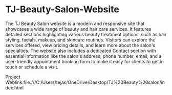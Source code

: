 # TJ-Beauty-Salon-Website
The TJ Beauty Salon website is a modern and responsive site that showcases a wide range of beauty and hair care services. It features detailed sections highlighting various beauty treatment options, such as hair styling, facials, makeup, and skincare routines. Visitors can explore the services offered, view pricing details, and learn more about the salon's specialties. The website also includes a dedicated Contact section with essential information like the salon's address, phone number, email, and a user-friendly appointment booking form to make it easy for clients to get in touch or schedule a visit.

Project Weblink:file:///C:/Users/tejas/OneDrive/Desktop/TJ%20Beauty%20salon/index.html
